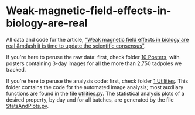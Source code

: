 # Weak-magnetic-field-effects-in-biology-are-real
All data and code for the article, ["Weak magnetic field effects in biology are real &mdash it is time to update the scientific consensus"](https://www.google.com).

If you're here to peruse the raw data: first, check folder [10 Posters](https://github.com/Quantum-Biology-Institute/Weak-magnetic-field-effects-in-biology-are-real/tree/main/10%20Posters), with posters containing 3-day images for all the more than 2,750 tadpoles we tracked.

If you're here to peruse the analysis code: first, check folder [1 Utilities](https://github.com/Quantum-Biology-Institute/Weak-magnetic-field-effects-in-biology-are-real/tree/main/1%20Utilities). This folder contains the code for the automated image analysis; most auxiliary functions are found in the file [utilities.py](https://github.com/Quantum-Biology-Institute/Weak-magnetic-field-effects-in-biology-are-real/blob/main/1%20Utilities/utilities.py). The statistical analysis plots of a desired property, by day and for all batches, are generated by the file [StatsAndPlots.py](https://github.com/Quantum-Biology-Institute/Weak-magnetic-field-effects-in-biology-are-real/blob/main/1%20Utilities/StatsAndPlots.py). 
